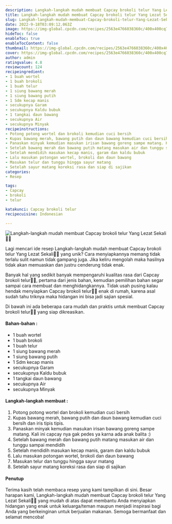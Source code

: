 ```yaml
---
description: Langkah-langkah mudah membuat Capcay brokoli telur Yang Lezat Sekali"
title: Langkah-langkah mudah membuat Capcay brokoli telur Yang Lezat Sekali
slug: Langkah-langkah-mudah-membuat-Capcay-brokoli-telur-Yang-Lezat-Sekali
date: 2022-9-18T03:09:12.063Z
image: https://img-global.cpcdn.com/recipes/2563e4766038360c/400x400cq70/photo.jpg
hideToc: false
enableToc: true
enableTocContent: false
thumbnail: https://img-global.cpcdn.com/recipes/2563e4766038360c/400x400cq70/photo.jpg
cover: https://img-global.cpcdn.com/recipes/2563e4766038360c/400x400cq70/photo.jpg
author: admin
ratingvalue: 4.8
reviewcount: 124
recipeingredient:
- 1 buah wortel
- 1 buah brokoli
- 1 buah telur
- 1 siung bawang merah
- 1 siung bawang putih
- 1 Sdm kecap manis
- secukupnya Garam
- secukupnya Kaldu bubuk
- 1 tangkai daun bawang
- secukupnya Air
- secukupnya Minyak
recipeinstructions:
- Potong potong wortel dan brokoli kemudian cuci bersih
- Kupas bawang merah, bawang putih dan daun bawang kemudian cuci bersih dan iris tipis tipis.
- Panaskan minyak kemudian masukan irisan bawang goreng sampe matang. Kali ini capcay nya gak pedes ya karna ada anak balita :)
- Setelah bawang merah dan bawang putih matang masukan air dan tunggu sampai mendidih
- Setelah mendidih masukan kecap manis, garam dan kaldu bubuk
- Lalu masukan potongan wortel, brokoli dan daun bawang
- Masukan telur dan tunggu hingga sayur matang
- Setelah sayur matang koreksi rasa dan siap di sajikan
categories:
- Resep

tags:
- Capcay
- brokoli
- telur

katakunci: Capcay brokoli telur
recipecuisine: Indonesian

---
```


![Langkah-langkah mudah membuat Capcay brokoli telur Yang Lezat Sekali👩‍🍳](https://img-global.cpcdn.com/recipes/2563e4766038360c/400x400cq70/photo.jpg)

Lagi mencari ide resep Langkah-langkah mudah membuat Capcay brokoli telur Yang Lezat Sekali👩‍🍳 yang unik? Cara menyiapkannya memang tidak terlalu sulit namun tidak gampang juga. Jika keliru mengolah maka hasilnya tidak akan memuaskan dan justru cenderung tidak enak.

Banyak hal yang sedikit banyak mempengaruhi kualitas rasa dari Capcay brokoli telur👩‍🍳, pertama dari jenis bahan, kemudian pemilihan bahan segar sampai cara membuat dan menghidangkannya. Tidak usah pusing kalau hendak menyiapkan Capcay brokoli telur👩‍🍳 enak di rumah, karena asal sudah tahu triknya maka hidangan ini bisa jadi sajian spesial.

Di bawah ini ada beberapa cara mudah dan praktis untuk membuat Capcay brokoli telur👩‍🍳 yang siap dikreasikan.

<!--inarticleads1-->

#### Bahan-bahan :

- 1 buah wortel
- 1 buah brokoli
- 1 buah telur
- 1 siung bawang merah
- 1 siung bawang putih
- 1 Sdm kecap manis
- secukupnya Garam
- secukupnya Kaldu bubuk
- 1 tangkai daun bawang
- secukupnya Air
- secukupnya Minyak

<!--inarticleads2-->

#### Langkah-langkah membuat :

1. Potong potong wortel dan brokoli kemudian cuci bersih
1. Kupas bawang merah, bawang putih dan daun bawang kemudian cuci bersih dan iris tipis tipis.
1. Panaskan minyak kemudian masukan irisan bawang goreng sampe matang. Kali ini capcay nya gak pedes ya karna ada anak balita :)
1. Setelah bawang merah dan bawang putih matang masukan air dan tunggu sampai mendidih
1. Setelah mendidih masukan kecap manis, garam dan kaldu bubuk
1. Lalu masukan potongan wortel, brokoli dan daun bawang
1. Masukan telur dan tunggu hingga sayur matang
1. Setelah sayur matang koreksi rasa dan siap di sajikan

#### Penutup

Terima kasih telah membaca resep yang kami tampilkan di sini. Besar harapan kami, Langkah-langkah mudah membuat Capcay brokoli telur Yang Lezat Sekali👩‍🍳 yang mudah di atas dapat membantu Anda menyiapkan hidangan yang enak untuk keluarga/teman maupun menjadi inspirasi bagi Anda yang berkeinginan untuk berjualan makanan. Semoga bermanfaat dan selamat mencoba!